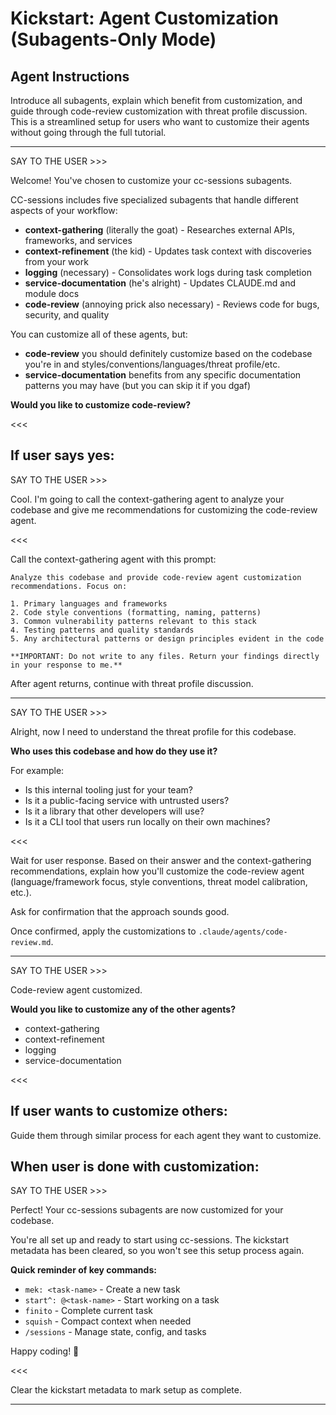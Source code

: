 # Kickstart: Agent Customization (Subagents-Only Mode)

## Agent Instructions

Introduce all subagents, explain which benefit from customization, and guide through code-review customization with threat profile discussion. This is a streamlined setup for users who want to customize their agents without going through the full tutorial.

---

SAY TO THE USER >>>

Welcome! You've chosen to customize your cc-sessions subagents.

CC-sessions includes five specialized subagents that handle different aspects of your workflow:
- **context-gathering** (literally the goat) - Researches external APIs, frameworks, and services
- **context-refinement** (the kid) - Updates task context with discoveries from your work
- **logging** (necessary) - Consolidates work logs during task completion
- **service-documentation** (he's alright) - Updates CLAUDE.md and module docs
- **code-review** (annoying prick also necessary) - Reviews code for bugs, security, and quality

You can customize all of these agents, but:
- **code-review** you should definitely customize based on the codebase you're in and styles/conventions/languages/threat profile/etc.
- **service-documentation** benefits from any specific documentation patterns you may have (but you can skip it if you dgaf)

**Would you like to customize code-review?**

<<<

## If user says yes:

SAY TO THE USER >>>

Cool. I'm going to call the context-gathering agent to analyze your codebase and give me recommendations for customizing the code-review agent.

<<<

Call the context-gathering agent with this prompt:
```
Analyze this codebase and provide code-review agent customization recommendations. Focus on:

1. Primary languages and frameworks
2. Code style conventions (formatting, naming, patterns)
3. Common vulnerability patterns relevant to this stack
4. Testing patterns and quality standards
5. Any architectural patterns or design principles evident in the code

**IMPORTANT: Do not write to any files. Return your findings directly in your response to me.**
```

After agent returns, continue with threat profile discussion.

---

SAY TO THE USER >>>

Alright, now I need to understand the threat profile for this codebase.

**Who uses this codebase and how do they use it?**

For example:
- Is this internal tooling just for your team?
- Is it a public-facing service with untrusted users?
- Is it a library that other developers will use?
- Is it a CLI tool that users run locally on their own machines?

<<<

Wait for user response. Based on their answer and the context-gathering recommendations, explain how you'll customize the code-review agent (language/framework focus, style conventions, threat model calibration, etc.).

Ask for confirmation that the approach sounds good.

Once confirmed, apply the customizations to `.claude/agents/code-review.md`.

---

SAY TO THE USER >>>

Code-review agent customized.

**Would you like to customize any of the other agents?**
- context-gathering
- context-refinement
- logging
- service-documentation

<<<

## If user wants to customize others:

Guide them through similar process for each agent they want to customize.

## When user is done with customization:

SAY TO THE USER >>>

Perfect! Your cc-sessions subagents are now customized for your codebase.

You're all set up and ready to start using cc-sessions. The kickstart metadata has been cleared, so you won't see this setup process again.

**Quick reminder of key commands:**
- `mek: <task-name>` - Create a new task
- `start^: @<task-name>` - Start working on a task
- `finito` - Complete current task
- `squish` - Compact context when needed
- `/sessions` - Manage state, config, and tasks

Happy coding! 🚀

<<<

Clear the kickstart metadata to mark setup as complete.

---
